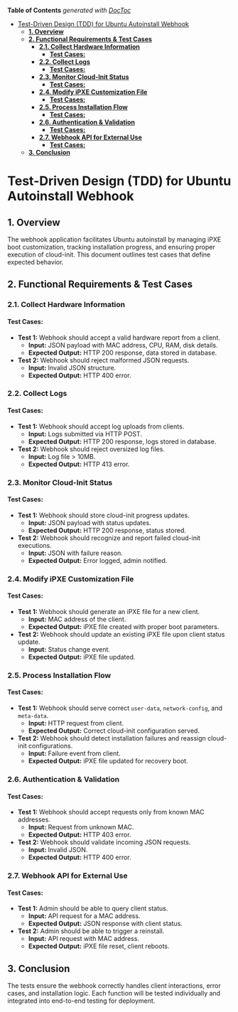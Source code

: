 <!-- START doctoc generated TOC please keep comment here to allow auto update -->
<!-- DON'T EDIT THIS SECTION, INSTEAD RE-RUN doctoc TO UPDATE -->
**Table of Contents**  *generated with [DocToc](https://github.com/thlorenz/doctoc)*

- [Test-Driven Design (TDD) for Ubuntu Autoinstall Webhook](#test-driven-design-tdd-for-ubuntu-autoinstall-webhook)
  - [**1. Overview**](#1-overview)
  - [**2. Functional Requirements & Test Cases**](#2-functional-requirements--test-cases)
    - [**2.1. Collect Hardware Information**](#21-collect-hardware-information)
      - [**Test Cases:**](#test-cases)
    - [**2.2. Collect Logs**](#22-collect-logs)
      - [**Test Cases:**](#test-cases-1)
    - [**2.3. Monitor Cloud-Init Status**](#23-monitor-cloud-init-status)
      - [**Test Cases:**](#test-cases-2)
    - [**2.4. Modify iPXE Customization File**](#24-modify-ipxe-customization-file)
      - [**Test Cases:**](#test-cases-3)
    - [**2.5. Process Installation Flow**](#25-process-installation-flow)
      - [**Test Cases:**](#test-cases-4)
    - [**2.6. Authentication & Validation**](#26-authentication--validation)
      - [**Test Cases:**](#test-cases-5)
    - [**2.7. Webhook API for External Use**](#27-webhook-api-for-external-use)
      - [**Test Cases:**](#test-cases-6)
  - [**3. Conclusion**](#3-conclusion)

<!-- END doctoc generated TOC please keep comment here to allow auto update -->

# Test-Driven Design (TDD) for Ubuntu Autoinstall Webhook

## **1. Overview**

The webhook application facilitates Ubuntu autoinstall by managing iPXE boot customization, tracking installation progress, and ensuring proper execution of cloud-init. This document outlines test cases that define expected behavior.

## **2. Functional Requirements & Test Cases**

### **2.1. Collect Hardware Information**

#### **Test Cases:**

- **Test 1:** Webhook should accept a valid hardware report from a client.
  - **Input:** JSON payload with MAC address, CPU, RAM, disk details.
  - **Expected Output:** HTTP 200 response, data stored in database.
- **Test 2:** Webhook should reject malformed JSON requests.
  - **Input:** Invalid JSON structure.
  - **Expected Output:** HTTP 400 error.

### **2.2. Collect Logs**

#### **Test Cases:**

- **Test 1:** Webhook should accept log uploads from clients.
  - **Input:** Logs submitted via HTTP POST.
  - **Expected Output:** HTTP 200 response, logs stored in database.
- **Test 2:** Webhook should reject oversized log files.
  - **Input:** Log file > 10MB.
  - **Expected Output:** HTTP 413 error.

### **2.3. Monitor Cloud-Init Status**

#### **Test Cases:**

- **Test 1:** Webhook should store cloud-init progress updates.
  - **Input:** JSON payload with status updates.
  - **Expected Output:** HTTP 200 response, status stored.
- **Test 2:** Webhook should recognize and report failed cloud-init executions.
  - **Input:** JSON with failure reason.
  - **Expected Output:** Error logged, admin notified.

### **2.4. Modify iPXE Customization File**

#### **Test Cases:**

- **Test 1:** Webhook should generate an iPXE file for a new client.
  - **Input:** MAC address of the client.
  - **Expected Output:** iPXE file created with proper boot parameters.
- **Test 2:** Webhook should update an existing iPXE file upon client status update.
  - **Input:** Status change event.
  - **Expected Output:** iPXE file updated.

### **2.5. Process Installation Flow**

#### **Test Cases:**

- **Test 1:** Webhook should serve correct `user-data`, `network-config`, and `meta-data`.
  - **Input:** HTTP request from client.
  - **Expected Output:** Correct cloud-init configuration served.
- **Test 2:** Webhook should detect installation failures and reassign cloud-init configurations.
  - **Input:** Failure event from client.
  - **Expected Output:** iPXE file updated for recovery boot.

### **2.6. Authentication & Validation**

#### **Test Cases:**

- **Test 1:** Webhook should accept requests only from known MAC addresses.
  - **Input:** Request from unknown MAC.
  - **Expected Output:** HTTP 403 error.
- **Test 2:** Webhook should validate incoming JSON requests.
  - **Input:** Invalid JSON.
  - **Expected Output:** HTTP 400 error.

### **2.7. Webhook API for External Use**

#### **Test Cases:**

- **Test 1:** Admin should be able to query client status.
  - **Input:** API request for a MAC address.
  - **Expected Output:** JSON response with client status.
- **Test 2:** Admin should be able to trigger a reinstall.
  - **Input:** API request with MAC address.
  - **Expected Output:** iPXE file reset, client reboots.

## **3. Conclusion**

The tests ensure the webhook correctly handles client interactions, error cases, and installation logic. Each function will be tested individually and integrated into end-to-end testing for deployment.
